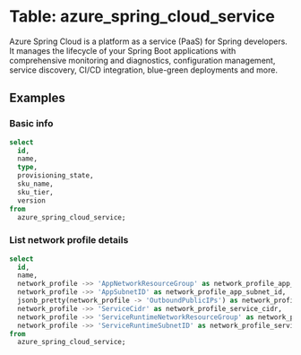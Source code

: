 # Table: azure_spring_cloud_service

Azure Spring Cloud is a platform as a service (PaaS) for Spring developers. It manages the lifecycle of your Spring Boot applications with comprehensive monitoring and diagnostics, configuration management, service discovery, CI/CD integration, blue-green deployments and more.

## Examples

### Basic info

```sql
select
  id,
  name,
  type,
  provisioning_state,
  sku_name,
  sku_tier,
  version
from
  azure_spring_cloud_service;
```

### List network profile details

```sql
select
  id,
  name,
  network_profile ->> 'AppNetworkResourceGroup' as network_profile_app_network_resource_group,
  network_profile ->> 'AppSubnetID' as network_profile_app_subnet_id,
  jsonb_pretty(network_profile -> 'OutboundPublicIPs') as network_profile_outbound_public_ips,
  network_profile ->> 'ServiceCidr' as network_profile_service_cidr,
  network_profile ->> 'ServiceRuntimeNetworkResourceGroup' as network_profile_service_runtime_network_resource_group,
  network_profile ->> 'ServiceRuntimeSubnetID' as network_profile_service_runtime_subnet_id
from
  azure_spring_cloud_service;
